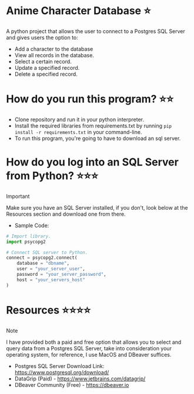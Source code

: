 # Anime Character Database ⭐️
A python project that allows the user to connect to a Postgres SQL Server and gives users the option to:
- Add a character to the database
- View all records in the database.
- Select a certain record.
- Update a specified record.
- Delete a specified record.

# How do you run this program? ⭐️⭐️
- Clone repository and run it in your python interpreter.
- Install the required libraries from requirements.txt by running
`pip install -r requirements.txt` in your command-line.
- To run this program, you're going to have to download an sql server.

# How do you log into an SQL Server from Python? ⭐️⭐️⭐️
> [!IMPORTANT]  
> Make sure you have an SQL Server installed, if you don't, look below at the Resources section and download one from there.
- Sample Code: 
```python
# Import library.
import psycopg2

# Connect SQL server to Python.
connect = psycopg2.connect(
    database = "dbname",
    user = "your_server_user",
    password = "your_server_password",
    host = "your_servers_host"
)
```


# Resources ⭐️⭐️⭐️⭐️
> [!NOTE]  
> I have provided both a paid and free option that allows you to select and query data from a Postgres SQL Server, take into consideration your operating system, for reference, I use MacOS and DBeaver suffices.
- Postgres SQL Server Download Link: https://www.postgresql.org/download/
- DataGrip (Paid) - https://www.jetbrains.com/datagrip/
- DBeaver Community (Free) - https://dbeaver.io



